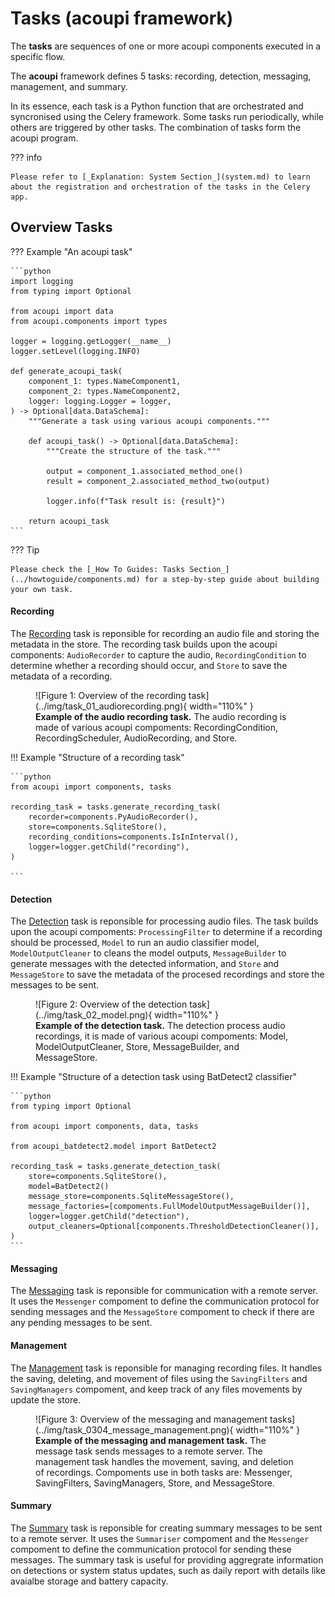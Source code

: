 # Tasks (acoupi framework)

The **tasks** are sequences of one or more acoupi components executed in a specific flow.

The **acoupi** framework defines 5 tasks: recording, detection, messaging, management, and summary.

In its essence, each task is a Python function that are orchestrated and syncronised using the Celery framework.
Some tasks run periodically, while others are triggered by other tasks.
The combination of tasks form the acoupi program.

??? info

    Please refer to [_Explanation: System Section_](system.md) to learn about the registration and orchestration of the tasks in the Celery app.

## Overview Tasks

??? Example "An acoupi task"

    ```python
    import logging
    from typing import Optional

    from acoupi import data
    from acoupi.components import types

    logger = logging.getLogger(__name__)
    logger.setLevel(logging.INFO)

    def generate_acoupi_task(
        component_1: types.NameComponent1,
        component_2: types.NameComponent2,
        logger: logging.Logger = logger, 
    ) -> Optional[data.DataSchema]:
        """Generate a task using various acoupi components."""

        def acoupi_task() -> Optional[data.DataSchema]:
            """Create the structure of the task."""

            output = component_1.associated_method_one()
            result = component_2.associated_method_two(output)

            logger.info(f"Task result is: {result}")

        return acoupi_task
    ```

??? Tip

    Please check the [_How To Guides: Tasks Section_](../howtoguide/components.md) for a step-by-step guide about building your own task.

#### Recording

The [Recording](../reference/tasks.md) task is reponsible for recording an audio file and storing the metadata in the store.
The recording task builds upon the acoupi components: `AudioRecorder` to capture the audio, `RecordingCondition` to determine whether a recording should occur, and `Store` to save the metadata of a recording.

<figure markdown="span">
    ![Figure 1: Overview of the recording task](../img/task_01_audiorecording.png){ width="110%" }
    <figcaption><b>Example of the audio recording task.</b> The audio recording is made of various acoupi compoments: RecordingCondition, RecordingScheduler, AudioRecording, and Store.
</figure>

!!! Example "Structure of a recording task"

    ```python
    from acoupi import components, tasks

    recording_task = tasks.generate_recording_task(
        recorder=components.PyAudioRecorder(),
        store=components.SqliteStore(),
        recording_conditions=components.IsInInterval(),
        logger=logger.getChild("recording"),
    )

    ```

#### Detection

The [Detection](../reference/tasks.md) task is reponsible for processing audio files.
The task builds upon the acoupi compoments: `ProcessingFilter` to determine if a recording should be processed, `Model` to run an audio classifier model, `ModelOutputCleaner` to cleans the model outputs, `MessageBuilder` to generate messages with the detected information, and `Store` and `MessageStore` to save the metadata of the procesed recordings and store the messages to be sent.

<figure markdown="span">
    ![Figure 2: Overview of the detection task](../img/task_02_model.png){ width="110%" }
    <figcaption><b>Example of the detection task.</b> The detection process audio recordings, it is made of various acoupi compoments: Model, ModelOutputCleaner, Store, MessageBuilder, and MessageStore.
</figure>

!!! Example "Structure of a detection task using BatDetect2 classifier"

    ```python
    from typing import Optional

    from acoupi import components, data, tasks
    
    from acoupi_batdetect2.model import BatDetect2

    recording_task = tasks.generate_detection_task(
        store=components.SqliteStore(),
        model=BatDetect2()
        message_store=components.SqliteMessageStore(),
        message_factories=[compoments.FullModelOutputMessageBuilder()],
        logger=logger.getChild("detection"),
        output_cleaners=Optional[components.ThresholdDetectionCleaner()],
    )
    ```

#### Messaging

The [Messaging](../reference/tasks.md) task is reponsible for communication with a remote server.
It uses the `Messenger` compoment to define the communication protocol for sending messages and the `MessageStore` compoment to check if there are any pending messages to be sent.

#### Management

The [Management](../reference/tasks.md) task is reponsible for managing recording files.
It handles the saving, deleting, and movement of files using the `SavingFilters` and `SavingManagers` compoment, and keep track of any files movements by update the store.

<figure markdown="span">
    ![Figure 3: Overview of the messaging and management tasks](../img/task_0304_message_management.png){ width="110%" }
    <figcaption><b>Example of the messaging and management task.</b> The message task sends messages to a remote server. The management task handles the movement, saving, and deletion of recordings. Compoments use in both tasks are: Messenger, SavingFilters, SavingManagers, Store, and MessageStore.
</figure>

#### Summary

The [Summary](../reference/tasks.md) task is reponsible for creating summary messages to be sent to a remote server.
It uses the `Summariser` compoment and the `Messenger` compoment to define the communication protocol for sending these messages.
The summary task is useful for providing aggregrate information on detections or system status updates, such as daily report with details like avaialbe storage and battery capacity.
